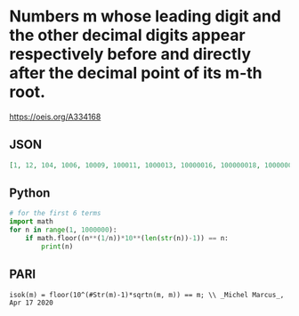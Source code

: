 # Numbers m whose leading digit and the other decimal digits appear respectively before and directly after the decimal point of its m\-th root\.
https://oeis.org/A334168
## JSON
```JSON
[1, 12, 104, 1006, 10009, 100011, 1000013, 10000016, 100000018, 1000000020, 10000000023, 100000000025, 1000000000027, 10000000000029, 100000000000032, 1000000000000034, 10000000000000036, 100000000000000039, 1000000000000000041, 10000000000000000043]
```
## Python
```Python
# for the first 6 terms
import math
for n in range(1, 1000000):
    if math.floor((n**(1/n))*10**(len(str(n))-1)) == n:
        print(n)
```
## PARI
```PARI
isok(m) = floor(10^(#Str(m)-1)*sqrtn(m, m)) == m; \\ _Michel Marcus_, Apr 17 2020
```
